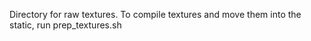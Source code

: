Directory for raw textures. To compile textures and move them into the static, run prep_textures.sh

